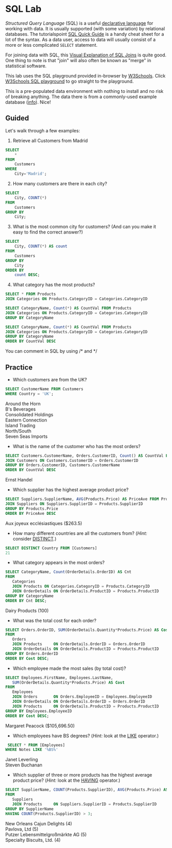 # SQL Lab

_Structured Query Language_ (SQL) is a useful [declarative language](http://en.wikipedia.org/wiki/Declarative_programming) for working with data. It is usually supported (with some variation) by relational databases. The tutorialspoint [SQL Quick Guide](http://www.tutorialspoint.com/sql/sql-quick-guide.htm) is a handy cheat sheet for a lot of the syntax. As a data user, access to data will usually consist of a more or less complicated `SELECT` statement.

For joining data with SQL, this [Visual Explanation of SQL Joins](http://blog.codinghorror.com/a-visual-explanation-of-sql-joins/) is quite good. One thing to note is that "join" will also often be known as "merge" in statistical software.

This lab uses the SQL playground provided in-browser by [W3Schools](http://www.w3schools.com/). Click [W3Schools SQL playground](http://www.w3schools.com/sql/trysql.asp?filename=trysql_select_all) to go straight to the playground.

This is a pre-populated data environment with nothing to install and no risk of breaking anything. The data there is from a commonly-used example database ([info](http://northwinddatabase.codeplex.com/)). Nice!


## Guided

Let's walk through a few examples:

1) Retrieve all Customers from Madrid

```sql
SELECT
    * 
FROM
    Customers
WHERE
    City='Madrid';
```

2) How many customers are there in each city?

```sql
SELECT
    City, COUNT(*)
FROM
    Customers
GROUP BY
    City;
```

3) What is the most common city for customers? (And can you make it easy to find the correct answer?)

```sql
SELECT
    City, COUNT(*) AS count 
FROM
    Customers 
GROUP BY
    City 
ORDER BY
    count DESC;
```

4) What category has the most products?

```sql
SELECT * FROM Products
JOIN Categories ON Products.CategoryID = Categories.CategoryID

SELECT CategoryName, Count(*) AS CountVal FROM Products
JOIN Categories ON Products.CategoryID = Categories.CategoryID
GROUP BY CategoryName

SELECT CategoryName, Count(*) AS CountVal FROM Products
JOIN Categories ON Products.CategoryID = Categories.CategoryID
GROUP BY CategoryName
ORDER BY CountVal DESC
```

You can comment in SQL by using /* and */

## Practice

 * Which customers are from the UK?
 ```sql
 SELECT CustomerName FROM Customers
WHERE Country = 'UK';
```
Around the Horn   
B's Beverages   
Consolidated Holdings   
Eastern Connection   
Island Trading   
North/South   
Seven Seas Imports   

 * What is the name of the customer who has the most orders?
 ```sql
SELECT Customers.CustomerName, Orders.CustomerID, Count() AS CountVal FROM [Orders]
JOIN Customers ON Customers.CustomerID = Orders.CustomerID
GROUP BY Orders.CustomerID, Customers.CustomerName
ORDER BY CountVal DESC
```
Ernst Handel   

 * Which supplier has the highest average product price?
 ```sql
 SELECT Suppliers.SupplierName, AVG(Products.Price) AS PriceAve FROM Products
JOIN Suppliers ON Suppliers.SupplierID = Products.SupplierID
GROUP BY Products.Price
ORDER BY PriceAve DESC
```
Aux joyeux ecclésiastiques	($263.5)    
 * How many different countries are all the customers from? (*Hint:* consider [DISTINCT](http://www.w3schools.com/sql/sql_distinct.asp).)
 ```sql
 SELECT DISTINCT Country FROM [Customers]
 21    
 ```
 * What category appears in the most orders?
 ```sql
 SELECT CategoryName, Count(OrderDetails.OrderID) AS Cnt
FROM
	Categories
    JOIN Products ON Categories.CategoryID = Products.CategoryID
    JOIN OrderDetails ON OrderDetails.ProductID = Products.ProductID
GROUP BY CategoryName
ORDER BY Cnt DESC;
```
Dairy Products (100)   
 * What was the total cost for each order?
 ```sql
 SELECT Orders.OrderID, SUM(OrderDetails.Quantity*Products.Price) AS Cost
FROM
	Orders
    JOIN Products     ON OrderDetails.OrderID = Orders.OrderID
    JOIN OrderDetails ON OrderDetails.ProductID = Products.ProductID
GROUP BY Orders.OrderID
ORDER BY Cost DESC;
```
 * Which employee made the most sales (by total cost)?
 ```sql
 SELECT Employees.FirstName, Employees.LastName,
    SUM(OrderDetails.Quantity*Products.Price) AS Cost
FROM
	Employees
    JOIN Orders       ON Orders.EmployeeID = Employees.EmployeeID
    JOIN OrderDetails ON OrderDetails.OrderID = Orders.OrderID
    JOIN Products     ON OrderDetails.ProductID = Products.ProductID
GROUP BY Employees.EmployeeID
ORDER BY Cost DESC;
```
Margaret Peacock ($105,696.50)   
 * Which employees have BS degrees? (*Hint:* look at the [LIKE](http://www.w3schools.com/sql/sql_like.asp) operator.)
```sql
 SELECT * FROM [Employees]
WHERE Notes LIKE '%BS%'
```
Janet Leverling   
Steven Buchanan   
 * Which supplier of three or more products has the highest average product price? (*Hint:* look at the [HAVING](http://www.w3schools.com/sql/sql_having.asp) operator.)
 ```sql
 SELECT SupplierName, COUNT(Products.SupplierID), AVG(Products.Price) AS AvePrice
FROM
	Suppliers
    JOIN Products     ON Suppliers.SupplierID = Products.SupplierID
GROUP BY SupplierName
HAVING COUNT(Products.SupplierID) > 3;
```
New Orleans Cajun Delights (4)   
Pavlova, Ltd (5)   
Putzer Lebensmittelgroßmärkte AG (5)   
Specialty Biscuits, Ltd. (4)   
